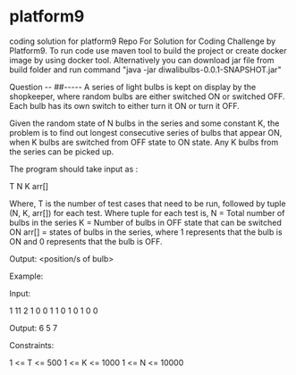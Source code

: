 # platform9
coding solution for platform9
Repo For Solution for Coding Challenge by Platform9.
To run code use maven tool to build the project or create docker image by using docker tool.
Alternatively you can download jar file from build folder and run command "java -jar diwalibulbs-0.0.1-SNAPSHOT.jar"

Question --
##-----
A series of light bulbs is kept on display by the shopkeeper, where random bulbs are either switched ON or switched OFF.
Each bulb has its own switch to either turn it ON or turn it OFF.

Given the random state of N bulbs in the series and some constant K, the problem is to find out longest consecutive series of bulbs that appear ON, when K bulbs are switched from OFF state to ON state. 
Any K bulbs from the series can be picked up.

The program should take input as :

T
N 
K 
arr[]

Where, T is the number of test cases that need to be run, followed by tuple (N, K, arr[]) for each test.
Where tuple for each test is, 
N = Total number of bulbs in the series
K = Number of bulbs in OFF state that can be switched ON
arr[] = states of bulbs in the series, where 1 represents that the bulb is ON and 0 represents that the bulb is OFF.

Output: 
<consecutive number of bulbs that appear ON> 
<position/s of bulb>

Example:

Input:

1
11 
2 
1 0 0 1 1 0 1 0 1 0 0

Output:
6 
5 7

Constraints:

1 <= T <= 500
1 <= K <= 1000
1 <= N <= 10000 

